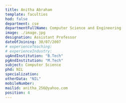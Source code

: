 ```yaml
---
title: Anitha Abraham
template: faculties
hod: false
department: cse
departmentFullName: Computer Science and Engineering
image: ./image.jpg
designation: Assistant Professor
dateOfJoining: 30/07/2007
# experienceTeaching: 
# experienceIndustry: 
ugAndInstitution: "B.Tech"
pgAndInstitution: "M.Tech"
subject: Computer Science
phd: NIL
specialization: 
otherData: "NIL"
mobileNumber: 
mailid: anitha_256@yahoo.com
position: 4
---
```


